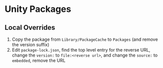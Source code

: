 # Unity Packages

## Local Overrides

1. Copy the package from `Library/PackageCache` to `Packages` (and remove the version suffix)
2. Edit `package-lock.json`, find the top level entry for the reverse URL, change the `version:` to `file:<reverse url>`, and change the `source:` to `embedded`, remove the URL

